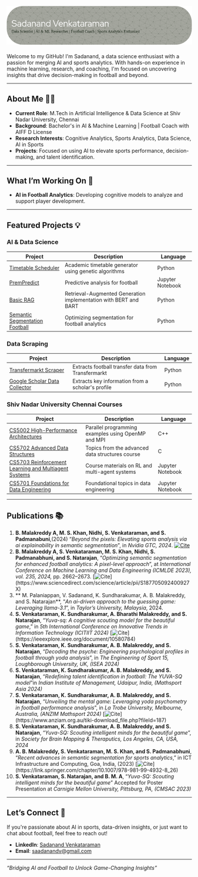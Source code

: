 ![Header](./github-header-image3.png)
---

Welcome to my GitHub! I'm Sadanand, a data science enthusiast with a passion for merging AI and sports analytics. With hands-on experience in machine learning, research, and coaching, I'm focused on uncovering insights that drive decision-making in football and beyond.

---

## About Me 🧑‍💻
- **Current Role**: M.Tech in Artificial Intelligence & Data Science at Shiv Nadar University, Chennai
- **Background**: Bachelor's in AI & Machine Learning | Football Coach with AIFF D License
- **Research Interests**: Cognitive Analytics, Sports Analytics, Data Science, AI in Sports
- **Projects**: Focused on using AI to elevate sports performance, decision-making, and talent identification.

---

## What I’m Working On 🚀
- **AI in Football Analytics**: Developing cognitive models to analyze and support player development.

---

## Featured Projects 💡

### AI & Data Science

| Project | Description | Language |
| ------- | ----------- | -------- |
| [Timetable Scheduler](https://github.com/sadanandv/Timetable-Scheduler-using-Genetic-Algorithm) | Academic timetable generator using genetic algorithms | Python |
| [PremPredict](https://github.com/sadanandv/PremPredict) | Predictive analysis for football | Jupyter Notebook |
| [Basic RAG](https://github.com/sadanandv/Basic-RAG) | Retrieval-Augmented Generation implementation with BERT and BART | Python |
| [Semantic Segmentation Football](https://github.com/sadanandv/Semantic_Segmentation_Football) | Optimizing segmentation for football analytics | Python |

### Data Scraping

| Project | Description | Language |
| ------- | ----------- | -------- |
| [Transfermarkt Scraper](https://github.com/sadanandv/transfermarkt-scraper) | Extracts football transfer data from Transfermarkt | Python |
| [Google Scholar Data Collector](https://github.com/sadanandv/Google-Scholar-Data-Collector) | Extracts key information from a scholar's profile | Python |

### Shiv Nadar University Chennai Courses

| Project | Description | Language |
| ------- | ----------- | -------- |
| [CS5002 High-Performance Architectures](https://github.com/sadanandv/CS5002High-Performance-Architectures-for-AI) | Parallel programming examples using OpenMP and MPI | C++ |
| [CS5702 Advanced Data Structures](https://github.com/sadanandv/CS5702AdvancedDataStructures-Algorithms) | Topics from the advanced data structures course | C |
| [CS5703 Reinforcement Learning and Multiagent Systems](https://github.com/sadanandv/CS5703-Reinforcement-Learning-and-Multiagent-Systems) | Course materials on RL and multi-agent systems | Jupyter Notebook |
| [CS5701 Foundations for Data Engineering](https://github.com/sadanandv/CS5701-Foundations-for-Data-Engineering) | Foundational topics in data engineering | Jupyter Notebook |

---
## Publications 📚

1. **B. Malakreddy A, M. S. Khan, Nidhi, S. Venkataraman, and S. Padmanabuni**,(2024) “_Beyond the pixels: Elevating sports analysis via ai explainability in semantic segmentation_”, in *Nvidia GTC, 2024*. [![Cite](https://img.shields.io/badge/Poster-green)](https://www.nvidia.com/gtc/posters/?search=Sadanand%20Venkataraman#/session/1694175603675001Hid8)
2. **B. Malakreddy A, S. Venkataraman, M. S. Khan, Nidhi, S. Padmanabhuni, and S. Natarajan**, “_Optimizing semantic segmentation for enhanced football analytics: A pixel-level approach_”, at *International Conference on Machine Learning and Data Engineering (ICMLDE 2023), vol. 235, 2024,* pp. 2662–2673. [![Cite](https://img.shields.io/badge/Elsevier-white?)](https://www.sciencedirect.com/science/article/pii/S187705092400927X)
3. ** M. Palaniappan, V. Sadanand, K. Sundharakumar, A. B. Malakreddy, and S. Natarajan**, “_An ai-driven approach to the guessing game: Leveraging llama-3.1_”, in *Taylor’s University, Malaysia*, 2024.
4. **S. Venkataraman, K. Sundharakumar, A. Bharathi Malakreddy, and S. Natarajan**, “_Yuva-sq: A cognitive scouting model for the beautiful game_,” in *5th International Conference on Innovative Trends in Information Technology (ICITIIT 2024)* [![Cite](https://img.shields.io/badge/IEEE-blue?)](https://ieeexplore.ieee.org/document/10580784)
5. **S. Venkataraman, K. Sundharakumar, A. B. Malakreddy, and S. Natarajan**, “_Decoding the psyche: Engineering psychological profiles in football through yoda analysis_”, in *The Engineering of Sport 15, Loughborough University, UK, (ISEA 2024)*
6. **S. Venkataraman, K. Sundharakumar, A. B. Malakreddy, and S. Natarajan**, “_Redefining talent identification in football: The YUVA-SQ model_”in *Indian Institute of Management, Udaipur, India, (Mathsport Asia 2024)*
7. **S. Venkataraman, K. Sundharakumar, A. B. Malakreddy, and S. Natarajan**, “_Unveiling the mental game: Leveraging yoda psychometry in football performance analysis_”, in *La Trobe University, Melbourne, Australia, (ANZIM Mathsport 2024)* [![Cite](https://img.shields.io/badge/Proceedings_Book-white?)](https://www.anziam.org.au/tiki-download_file.php?fileId=187)
8. **S. Venkataraman, K. Sundharakumar, A. B. Malakreddy, and S. Natarajan**, “_Yuva-SQ: Scouting intelligent minds for the beautiful game_”, in *Society for Brain Mapping & Theraputics, Los Angeles, CA, USA, 2024*
9. **A. B. Malakreddy, S. Venkataraman, M. S. Khan, and S. Padmanabhuni**, “_Recent advances in semantic segmentation for sports analytics_,” in ICT Infrastructure and Computing, Goa, India, (2023)  [![Cite](https://img.shields.io/badge/Springer_Nature-White?)](https://link.springer.com/chapter/10.1007/978-981-99-4932-8_26)
10. **S. Venkataraman, S. Natarajan, and B. M. A**, “_Yuva-SQ: Scouting intelligent minds for the beautiful game_” Accepted for Poster Presentation at *Carnigie Mellon University, Pittsburg, PA, (CMSAC 2023)*

---

## Let’s Connect 🤝
If you're passionate about AI in sports, data-driven insights, or just want to chat about football, feel free to reach out!

- **LinkedIn**: [Sadanand Venkataraman](https://www.linkedin.com/in/sadanand-venkataraman/)
- **Email**: saadanandv@gmail.com

---

*“Bridging AI and Football to Unlock Game-Changing Insights”*
